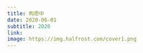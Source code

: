 ```yaml
---
title: 构思中
date: 2020-06-01
subtitle: 2020
link: 
image: https://img.halfrost.com/cover1.png
---
```

